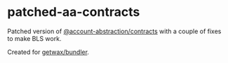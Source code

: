 # patched-aa-contracts

Patched version of [@account-abstraction/contracts](https://www.npmjs.com/package/@account-abstraction/contracts) with a couple of fixes to make BLS work.

Created for [getwax/bundler](https://github.com/getwax/bundler).
